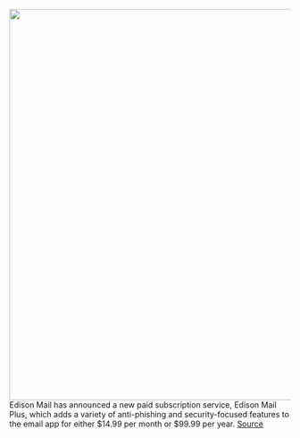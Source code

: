 <img src='https://cdn.vox-cdn.com/thumbor/10vNyjqluuOq0dh9EwsME3ea-FA=/0x0:2000x1000/1200x800/filters:focal(840x340:1160x660)/cdn.vox-cdn.com/uploads/chorus_image/image/67291929/edison_plus_banner.0.jpg' width='700px' /><br/>
Edison Mail has announced a new paid subscription service, Edison Mail Plus, which adds a variety of anti-phishing and security-focused features to the email app for either $14.99 per month or $99.99 per year.
<a href='https://www.theverge.com/2020/8/25/21400670/edison-mail-plus-subscription-price-anti-phishing-features-contact-validation'> Source <a/>